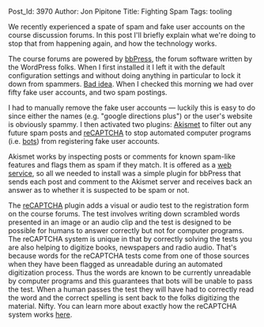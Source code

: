 Post_Id: 3970
Author: Jon Pipitone
Title: Fighting Spam
Tags: tooling

<p>We recently experienced a spate of spam and fake user accounts on the course discussion forums.  In this post I'll briefly explain what we're doing to stop that from happening again, and how the technology works.</p>
<p>The course forums are powered by <a href="http://bbpress.org">bbPress</a>, the forum software written by the WordPress folks.  When I first installed it I left it with the default configuration settings and without doing anything in particular to lock it down from spammers.  <a href="http://bbpress.org/forums/tags/spam">Bad idea</a>.  When I checked this morning we had over fifty fake user accounts, and two spam postings.</p>
<p>I had to manually remove the fake user accounts &mdash; luckily this is easy to do since either the names (e.g. "google directions plus") or the user's website is obviously spammy.  I then activated two plugins: <a href="http://akismet.com/">Akismet</a> to filter out any future spam posts and <a href="http://www.google.com/recaptcha">reCAPTCHA</a> to stop automated computer programs (i.e. <a href="http://en.wikipedia.org/wiki/Internet_bot">bots</a>) from registering fake user accounts.</p>
<p>Akismet works by inspecting posts or comments for known spam-like features and flags them as spam if they match.  It is offered as a <a href="http://en.wikipedia.org/wiki/Web_service">web service</a>, so all we needed to install was a simple plugin for bbPress that sends each post and comment to the Akismet server and receives back an answer as to whether it is suspected to be spam or not.</p>
<p>The <a href="http://bbpress.org/plugins/topic/recaptcha-bbpress/">reCAPTCHA</a> plugin adds a visual or audio test to the registration form on the course forums.  The test involves writing down scrambled words presented in an image or an audio clip and the test is designed to be possible for humans to answer correctly but not for computer programs.  The reCAPTCHA system is unique in that by correctly solving the tests you are also helping to digitize books, newspapers and radio audio.  That's because words for the reCAPTCHA tests come from one of those sources when they have been flagged as unreadable during an automated digitization process. Thus the words are known to be currently unreadable by computer programs  and this guarantees that bots will be unable to pass the test.  When a human passes the test they will have had to correctly read the word and the correct spelling is sent back to the folks digitizing the material.  Nifty.  You can learn more about exactly how the reCAPTCHA system works <a href="http://www.google.com/recaptcha/learnmore">here</a>.</p>
